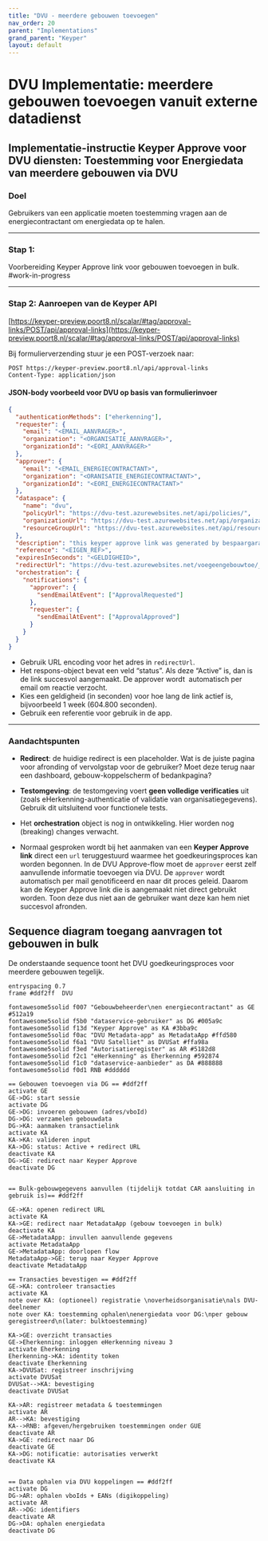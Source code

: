 ```yaml
---
title: "DVU - meerdere gebouwen toevoegen"
nav_order: 20
parent: "Implementations"
grand_parent: "Keyper"
layout: default
---
```


# DVU Implementatie: meerdere gebouwen toevoegen vanuit externe datadienst

## Implementatie-instructie Keyper Approve voor DVU diensten: Toestemming voor Energiedata van meerdere gebouwen via DVU

### Doel

Gebruikers van een applicatie moeten toestemming vragen aan de energiecontractant om energiedata op te halen.

---

### Stap 1: 

Voorbereiding Keyper Approve link voor gebouwen toevoegen in bulk. #work-in-progress

---

### Stap 2: Aanroepen van de Keyper API

[https://keyper-preview.poort8.nl/scalar/#tag/approval-links/POST/api/approval-links](https://keyper-preview.poort8.nl/scalar/#tag/approval-links/POST/api/approval-links)

Bij formulierverzending stuur je een POST-verzoek naar:

```
POST https://keyper-preview.poort8.nl/api/approval-links
Content-Type: application/json
```

#### JSON-body voorbeeld voor DVU op basis van formulierinvoer

```json
{
  "authenticationMethods": ["eherkenning"],
  "requester": {
    "email": "<EMAIL_AANVRAGER>",
    "organization": "<ORGANISATIE_AANVRAGER>",
    "organizationId": "<EORI_AANVRAGER>"
  },
  "approver": {
    "email": "<EMAIL_ENERGIECONTRACTANT>",
    "organization": "<ORANISATIE_ENERGIECONTRACTANT>",
    "organizationId": "<EORI_ENERGIECONTRACTANT>"
  },
  "dataspace": {
    "name": "dvu",
    "policyUrl": "https://dvu-test.azurewebsites.net/api/policies/",
    "organizationUrl": "https://dvu-test.azurewebsites.net/api/organization-registry/__ORGANIZATIONID__",
    "resourceGroupUrl": "https://dvu-test.azurewebsites.net/api/resourcegroups/"
  },
  "description": "this keyper approve link was generated by bespaargarant",
  "reference": "<EIGEN_REF>",
  "expiresInSeconds": "<GELDIGHEID>",
  "redirectUrl": "https://dvu-test.azurewebsites.net/voegeengebouwtoe/__APPROVALLINKID__?adres=<ENCODED_ADRES>",
  "orchestration": {
    "notifications": {
      "approver": {
        "sendEmailAtEvent": ["ApprovalRequested"]
      },
      "requester": {
        "sendEmailAtEvent": ["ApprovalApproved"]
      }
    }
  }
}
```

- Gebruik URL encoding voor het adres in `redirectUrl`.
- Het respons-object bevat een veld “status”. Als deze “Active” is, dan is de link succesvol aangemaakt. De approver wordt  automatisch per email om reactie verzocht.
- Kies een geldigheid (in seconden) voor hoe lang de link actief is, bijvoorbeeld 1 week (604.800 seconden).
- Gebruik een referentie voor gebruik in de app.

---

### Aandachtspunten

- **Redirect**: de huidige redirect is een placeholder. Wat is de juiste pagina voor afronding of vervolgstap voor de gebruiker? Moet deze terug naar een dashboard, gebouw-koppelscherm of bedankpagina?

- **Testomgeving**: de testomgeving voert **geen volledige verificaties** uit (zoals eHerkenning-authenticatie of validatie van organisatiegegevens). Gebruik dit uitsluitend voor functionele tests.

- Het **orchestration** object is nog in ontwikkeling. Hier worden nog (breaking) changes verwacht.

- Normaal gesproken wordt bij het aanmaken van een **Keyper Approve link** direct een `url` teruggestuurd waarmee het goedkeuringsproces kan worden begonnen. In de DVU Approve-flow moet de `approver` eerst zelf aanvullende informatie toevoegen via DVU. De `approver` wordt automatisch per mail genotificeerd en naar dit proces geleid. Daarom kan de Keyper Approve link die is aangemaakt niet direct gebruikt worden. Toon deze dus niet aan de gebruiker want deze kan hem niet succesvol afronden.

## Sequence diagram toegang aanvragen tot gebouwen in bulk

De onderstaande sequence toont het DVU goedkeuringsproces voor meerdere gebouwen tegelijk.

```plantuml
entryspacing 0.7
frame #ddf2ff  DVU

fontawesome5solid f007 "Gebouwbeheerder\nen energiecontractant" as GE #512a19
fontawesome5solid f5b0 "dataservice-gebruiker" as DG #005a9c
fontawesome5solid f13d "Keyper Approve" as KA #3bba9c
fontawesome5solid f0ac "DVU Metadata-app" as MetadataApp #ffd580
fontawesome5solid f6a1 "DVU Satelliet" as DVUSat #ffa98a
fontawesome5solid f3ed "Autorisatieregister" as AR #5182d8
fontawesome5solid f2c1 "eHerkenning" as Eherkenning #592874
fontawesome5solid f1c0 "dataservice-aanbieder" as DA #888888
fontawesome5solid f0d1 RNB #dddddd

== Gebouwen toevoegen via DG == #ddf2ff
activate GE
GE->DG: start sessie
activate DG
GE->DG: invoeren gebouwen (adres/vboId)
DG->DG: verzamelen gebouwdata
DG->KA: aanmaken transactielink
activate KA
KA->KA: valideren input
KA->DG: status: Active + redirect URL
deactivate KA
DG->GE: redirect naar Keyper Approve
deactivate DG


== Bulk-gebouwgegevens aanvullen (tijdelijk totdat CAR aansluiting in gebruik is)== #ddf2ff

GE->KA: openen redirect URL
activate KA
KA->GE: redirect naar MetadataApp (gebouw toevoegen in bulk)
deactivate KA
GE->MetadataApp: invullen aanvullende gegevens
activate MetadataApp
GE->MetadataApp: doorlopen flow
MetadataApp->GE: terug naar Keyper Approve
deactivate MetadataApp

== Transacties bevestigen == #ddf2ff
GE->KA: controleer transacties
activate KA
note over KA: (optioneel) registratie \noverheidsorganisatie\nals DVU-deelnemer
note over KA: toestemming ophalen\nenergiedata voor DG:\nper gebouw geregistreerd\n(later: bulktoestemming)

KA->GE: overzicht transacties
GE->Eherkenning: inloggen eHerkenning niveau 3
activate Eherkenning
Eherkenning->KA: identity token
deactivate Eherkenning
KA->DVUSat: registreer inschrijving
activate DVUSat
DVUSat-->KA: bevestiging
deactivate DVUSat

KA->AR: registreer metadata & toestemmingen
activate AR
AR-->KA: bevestiging
KA-->RNB: afgeven/hergebruiken toestemmingen onder GUE
deactivate AR
KA->GE: redirect naar DG
deactivate GE
KA->DG: notificatie: autorisaties verwerkt
deactivate KA


== Data ophalen via DVU koppelingen == #ddf2ff
activate DG
DG->AR: ophalen vboIds + EANs (digikoppeling)
activate AR
AR-->DG: identifiers
deactivate AR
DG->DA: ophalen energiedata
deactivate DG
```
